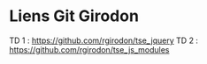 # Liens Git Girodon

TD 1 : https://github.com/rgirodon/tse_jquery
TD 2 : https://github.com/rgirodon/tse_js_modules
